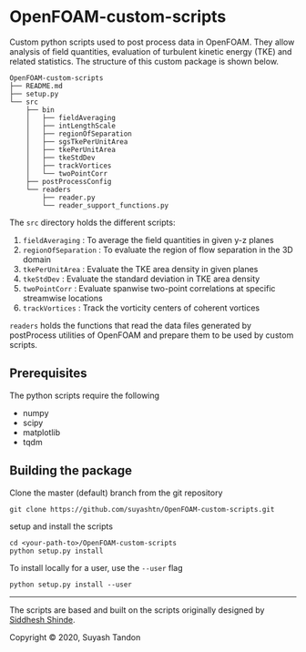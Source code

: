 # OpenFOAM-custom-scripts

Custom python scripts used to post process data in OpenFOAM. They allow analysis of field quantities, evaluation of turbulent kinetic energy (TKE) and related statistics. The structure of this custom package is shown below.
```
OpenFOAM-custom-scripts
├── README.md
├── setup.py
└── src
    ├── bin
    │   ├── fieldAveraging
    │   ├── intLengthScale
    │   ├── regionOfSeparation
    │   ├── sgsTkePerUnitArea
    │   ├── tkePerUnitArea
    │   ├── tkeStdDev
    │   ├── trackVortices
    │   └── twoPointCorr
    ├── postProcessConfig
    └── readers
        ├── reader.py
        └── reader_support_functions.py

```
The `src` directory holds the different scripts:
1. `fieldAveraging`     : To average the field quantities in given y-z planes
2. `regionOfSeparation` : To evaluate the region of flow separation in the 3D domain
3. `tkePerUnitArea`     : Evaluate the TKE area density in given planes
4. `tkeStdDev`          : Evaluate the standard deviation in TKE area density
5. `twoPointCorr`       : Evaluate spanwise two-point correlations at specific streamwise locations
6. `trackVortices`      : Track the vorticity centers of coherent vortices

`readers` holds the functions that read the data files generated by postProcess utilities of OpenFOAM and prepare them to be used by custom scripts.

## Prerequisites
The python scripts require the following
* numpy
* scipy
* matplotlib
* tqdm

## Building the package
Clone the master (default) branch from the git repository
```
git clone https://github.com/suyashtn/OpenFOAM-custom-scripts.git
```
setup and install the scripts
```
cd <your-path-to>/OpenFOAM-custom-scripts
python setup.py install
```

To install locally for a user, use the `--user` flag
```
python setup.py install --user
```
---
The scripts are based and built on the scripts originally designed by [Siddhesh Shinde](https://github.com/sidShinde/my-postprocess.git).

Copyright © 2020, Suyash Tandon
